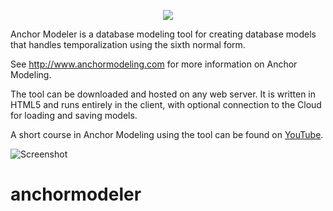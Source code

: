 <p align="center">
<img src="http://www.anchormodeling.com/wp-content/uploads/2013/05/Anchor.svg"/>
</p>

Anchor Modeler is a database modeling tool for creating database models that handles temporalization using the sixth normal form.

See http://www.anchormodeling.com for more information on Anchor Modeling.

The tool can be downloaded and hosted on any web server. It is written in HTML5 and runs entirely in the client, with optional connection to the Cloud for loading and saving models.

A short course in Anchor Modeling using the tool can be found on [YouTube](https://www.youtube.com/watch?v=xr-yyDtkCHQ&list=PLF1451D5701662AD8&spfreload=10).

![Screenshot](http://www.anchormodeling.com/wp-content/uploads/2014/11/screenshot.png)
# anchormodeler
